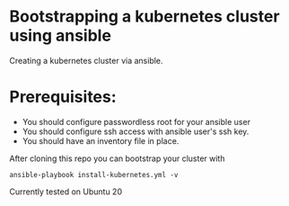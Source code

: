 # Bootstrapping a kubernetes cluster using ansible
 
 Creating a kubernetes cluster via ansible.
 
# Prerequisites:
* You should configure passwordless root for your ansible user
* You should configure ssh access with ansible user's ssh key.
* You should have an inventory file in place. 

After cloning this repo you can bootstrap your cluster with
```
ansible-playbook install-kubernetes.yml -v
```
Currently tested on Ubuntu 20
